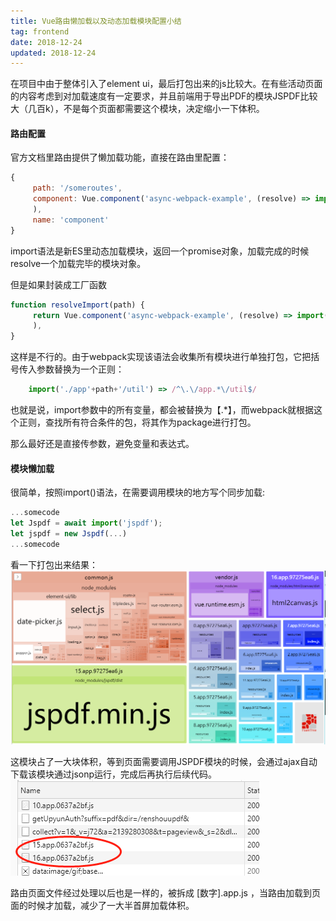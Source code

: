 ```yaml
---
title: Vue路由懒加载以及动态加载模块配置小结
tag: frontend
date: 2018-12-24
updated: 2018-12-24
---
```



在项目中由于整体引入了element ui，最后打包出来的js比较大。在有些活动页面的内容考虑到对加载速度有一定要求，并且前端用于导出PDF的模块JSPDF比较大（几百k），不是每个页面都需要这个模块，决定缩小一下体积。

#### 路由配置
官方文档里路由提供了懒加载功能，直接在路由里配置：

```javascript
{
     path: '/someroutes',
     component: Vue.component('async-webpack-example', (resolve) => import('@/components/comp.vue')
     ),
     name: 'component'
}
```

import语法是新ES里动态加载模块，返回一个promise对象，加载完成的时候resolve一个加载完毕的模块对象。

但是如果封装成工厂函数
```javascript
function resolveImport(path) {
	 return Vue.component('async-webpack-example', (resolve) => import(path)
     ),
}
```
这样是不行的。由于webpack实现该语法会收集所有模块进行单独打包，它把括号传入参数替换为一个正则：
```javascript
	import('./app'+path+'/util') => /^\.\/app.*\/util$/
```

也就是说，import参数中的所有变量，都会被替换为【.*】，而webpack就根据这个正则，查找所有符合条件的包，将其作为package进行打包。

那么最好还是直接传参数，避免变量和表达式。

#### 模块懒加载
很简单，按照import()语法，在需要调用模块的地方写个同步加载:
```javascript
...somecode
let Jspdf = await import('jspdf');
let jspdf = new Jspdf(...)
...somecode
```
看一下打包出来结果：
![Alt text](./1544760152502.png)

这模块占了一大块体积，等到页面需要调用JSPDF模块的时候，会通过ajax自动下载该模块通过jsonp运行，完成后再执行后续代码。
![Alt text](./1544760259744.png)

路由页面文件经过处理以后也是一样的，被拆成 [数字].app.js ，当路由加载到页面的时候才加载，减少了一大半首屏加载体积。